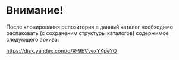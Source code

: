 # Внимание!
После клонирования репозитория в данный каталог необходимо распаковать (с сохраненим структуры каталогов) содержимое следующего архива:

https://disk.yandex.com/d/R-9EVvexYKpeYQ
